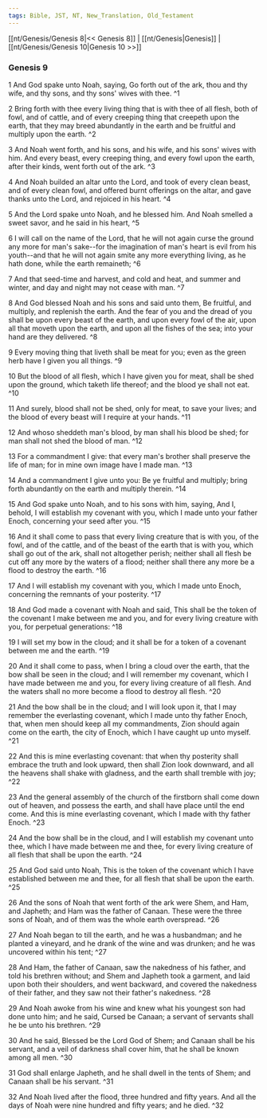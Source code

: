 ```yaml
---
tags: Bible, JST, NT, New_Translation, Old_Testament
---
```


[[nt/Genesis/Genesis 8|<< Genesis 8]] | [[nt/Genesis|Genesis]] | [[nt/Genesis/Genesis 10|Genesis 10 >>]]

### Genesis 9

1 And God spake unto Noah, saying, Go forth out of the ark, thou and thy wife, and thy sons, and thy sons\' wives with thee.  ^1

2 Bring forth with thee every living thing that is with thee of all flesh, both of fowl, and of cattle, and of every creeping thing that creepeth upon the earth, that they may breed abundantly in the earth and be fruitful and multiply upon the earth.  ^2

3 And Noah went forth, and his sons, and his wife, and his sons\' wives with him. And every beast, every creeping thing, and every fowl upon the earth, after their kinds, went forth out of the ark.  ^3

4 And Noah builded an altar unto the Lord, and took of every clean beast, and of every clean fowl, and offered burnt offerings on the altar, and gave thanks unto the Lord, and rejoiced in his heart.  ^4

5 And the Lord spake unto Noah, and he blessed him. And Noah smelled a sweet savor, and he said in his heart,  ^5

6 I will call on the name of the Lord, that he will not again curse the ground any more for man\'s sake\--for the imagination of man\'s heart is evil from his youth\--and that he will not again smite any more everything living, as he hath done, while the earth remaineth;  ^6

7 And that seed-time and harvest, and cold and heat, and summer and winter, and day and night may not cease with man.  ^7

8 And God blessed Noah and his sons and said unto them, Be fruitful, and multiply, and replenish the earth. And the fear of you and the dread of you shall be upon every beast of the earth, and upon every fowl of the air, upon all that moveth upon the earth, and upon all the fishes of the sea; into your hand are they delivered.  ^8

9 Every moving thing that liveth shall be meat for you; even as the green herb have I given you all things.  ^9

10 But the blood of all flesh, which I have given you for meat, shall be shed upon the ground, which taketh life thereof; and the blood ye shall not eat.  ^10

11 And surely, blood shall not be shed, only for meat, to save your lives; and the blood of every beast will I require at your hands.  ^11

12 And whoso sheddeth man\'s blood, by man shall his blood be shed; for man shall not shed the blood of man.  ^12

13 For a commandment I give: that every man\'s brother shall preserve the life of man; for in mine own image have I made man.  ^13

14 And a commandment I give unto you: Be ye fruitful and multiply; bring forth abundantly on the earth and multiply therein.  ^14

15 And God spake unto Noah, and to his sons with him, saying, And I, behold, I will establish my covenant with you, which I made unto your father Enoch, concerning your seed after you.  ^15

16 And it shall come to pass that every living creature that is with you, of the fowl, and of the cattle, and of the beast of the earth that is with you, which shall go out of the ark, shall not altogether perish; neither shall all flesh be cut off any more by the waters of a flood; neither shall there any more be a flood to destroy the earth.  ^16

17 And I will establish my covenant with you, which I made unto Enoch, concerning the remnants of your posterity.  ^17

18 And God made a covenant with Noah and said, This shall be the token of the covenant I make between me and you, and for every living creature with you, for perpetual generations:  ^18

19 I will set my bow in the cloud; and it shall be for a token of a covenant between me and the earth.  ^19

20 And it shall come to pass, when I bring a cloud over the earth, that the bow shall be seen in the cloud; and I will remember my covenant, which I have made between me and you, for every living creature of all flesh. And the waters shall no more become a flood to destroy all flesh.  ^20

21 And the bow shall be in the cloud; and I will look upon it, that I may remember the everlasting covenant, which I made unto thy father Enoch, that, when men should keep all my commandments, Zion should again come on the earth, the city of Enoch, which I have caught up unto myself.  ^21

22 And this is mine everlasting covenant: that when thy posterity shall embrace the truth and look upward, then shall Zion look downward, and all the heavens shall shake with gladness, and the earth shall tremble with joy;  ^22

23 And the general assembly of the church of the firstborn shall come down out of heaven, and possess the earth, and shall have place until the end come. And this is mine everlasting covenant, which I made with thy father Enoch.  ^23

24 And the bow shall be in the cloud, and I will establish my covenant unto thee, which I have made between me and thee, for every living creature of all flesh that shall be upon the earth.  ^24

25 And God said unto Noah, This is the token of the covenant which I have established between me and thee, for all flesh that shall be upon the earth.  ^25

26 And the sons of Noah that went forth of the ark were Shem, and Ham, and Japheth; and Ham was the father of Canaan. These were the three sons of Noah, and of them was the whole earth overspread.  ^26

27 And Noah began to till the earth, and he was a husbandman; and he planted a vineyard, and he drank of the wine and was drunken; and he was uncovered within his tent;  ^27

28 And Ham, the father of Canaan, saw the nakedness of his father, and told his brethren without; and Shem and Japheth took a garment, and laid upon both their shoulders, and went backward, and covered the nakedness of their father, and they saw not their father\'s nakedness.  ^28

29 And Noah awoke from his wine and knew what his youngest son had done unto him; and he said, Cursed be Canaan; a servant of servants shall he be unto his brethren.  ^29

30 And he said, Blessed be the Lord God of Shem; and Canaan shall be his servant, and a veil of darkness shall cover him, that he shall be known among all men.  ^30

31 God shall enlarge Japheth, and he shall dwell in the tents of Shem; and Canaan shall be his servant.  ^31

32 And Noah lived after the flood, three hundred and fifty years. And all the days of Noah were nine hundred and fifty years; and he died.  ^32

 
